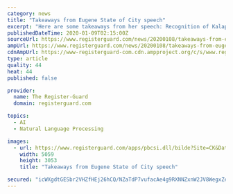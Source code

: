 ```yaml
---
category: news
title: "Takeaways from Eugene State of City speech"
excerpt: "Here are some takeaways from her speech: Recognition of Kalapuya people The mayor opened her speech by recognizing the indigenous people of the area who were forcibly removed when white settlers arrived in the mid-1800s. The descendants are members of the Grand Ronde and Siletz tribes. \"They continue to make contributions in their communities ..."
publishedDateTime: 2020-01-09T02:15:00Z
sourceUrl: https://www.registerguard.com/news/20200108/takeaways-from-eugene-state-of-city-speech
ampUrl: https://www.registerguard.com/news/20200108/takeaways-from-eugene-state-of-city-speech?template=ampart
cdnAmpUrl: https://www-registerguard-com.cdn.ampproject.org/c/s/www.registerguard.com/news/20200108/takeaways-from-eugene-state-of-city-speech?template=ampart
type: article
quality: 44
heat: 44
published: false

provider:
  name: The Register-Guard
  domain: registerguard.com

topics:
  - AI
  - Natural Language Processing

images:
  - url: https://www.registerguard.com/apps/pbcsi.dll/bilde?Site=CK&Date=20200108&Category=NEWS&ArtNo=200109727&Ref=AR
    width: 5059
    height: 3053
    title: "Takeaways from Eugene State of City speech"

secured: "icWXgdtGESbr2VHZfHEj26hCQ/NZaTdP7vufacAe4g9RXNNZxnW2JV8WegxZeTpJFjZ5Ak8MhCqvHGD2LHUZ+amWG+SybQh/GphN/ku5IzsRIs1o5TA5qdM4nohrefPcB36pjVFF3pqgblmGzmeqUwQWksdFSqrtiPpH46fGJSxz1SgKBurqcflnk2eIj1EvVdEeRFPwb/j2obtELFrxRsbwPj+B1IhVQc0XYzrjyG6ohKDyu0bQb3ir9KlKe1gJk8hCtUeCZeSAr4CrPq3tpPHqKtok4iH6PrrtyIcsfO8=;xc9pJAviWh1t5LDgGY+O3Q=="
---
```


